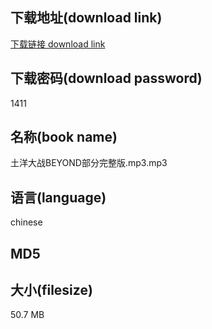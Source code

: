 ## 下载地址(download link)
[下载链接 download link](https://tutu365.netlify.app/?s=%E5%9C%9F%E6%B4%8B%E5%A4%A7%E6%88%98BEYOND%E9%83%A8%E5%88%86%E5%AE%8C%E6%95%B4%E7%89%88.mp3)

## 下载密码(download password)
1411

## 名称(book name)
土洋大战BEYOND部分完整版.mp3.mp3

## 语言(language)
chinese

## MD5


## 大小(filesize)
50.7 MB
